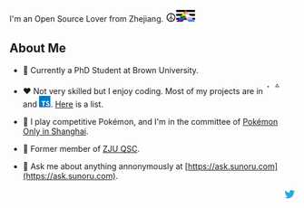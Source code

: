 I'm an Open Source Lover from Zhejiang.
<span style="font-size:1.5em">
☮️<img style="height:1em" src="https://github.com/sunoru/sunoru/raw/main/assets/ally.svg">
</span>

## About Me

- 🐻 Currently a PhD Student at Brown University.

- ❤️ Not very skilled but I enjoy coding. Most of my projects are in
<code><img height="20" src="https://github.com/JuliaLang/julia-logo-graphics/raw/master/images/julia-logo-dark.svg"></code>
and
<code><img height="20" src="https://github.com/github/explore/raw/main/topics/typescript/typescript.png"></code>.
[Here](https://github.com/sunoru/sunoru/blob/main/projects.md) is a list.

- 🎲 I play competitive Pokémon, and I'm in the committee of [Pokémon Only in Shanghai](https://www.getdaze.org/).

- 🌊 Former member of [ZJU QSC](https://github.com/QSCTech).

- 💬 Ask me about anything annonymously at [https://ask.sunoru.com](https://ask.sunoru.com).


<a href="https://twitter.com/sunoru_sidw">
  <img align="right" alt="Twitter" width="20px" src="https://github.com/sunoru/sunoru/raw/main/assets/twitter.svg" />
</a>
